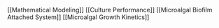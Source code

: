 [[Mathematical Modeling]]
[[Culture Performance]]
[[Microalgal Biofilm Attached System]]
[[Microalgal Growth Kinetics]]
